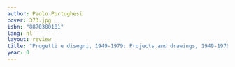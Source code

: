 ```yaml
---
author: Paolo Portoghesi
cover: 373.jpg
isbn: "8870380181"
lang: nl
layout: review
title: "Progetti e disegni, 1949-1979: Projects and drawings, 1949-1979"
year: 0
---
```

